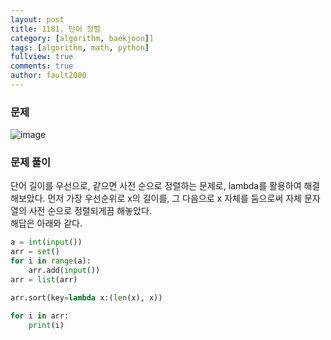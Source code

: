 ```yaml
---
layout: post
title: 1181. 단어 정렬
category: [algorithm, baekjoon]]
tags: [algorithm, math, python]
fullview: true
comments: true
author: fault2000
---
```

### 문제

![image](https://user-images.githubusercontent.com/73513005/151021608-fae36617-fea6-47f0-a0d1-381726908106.png)

### 문제 풀이

단어 길이를 우선으로, 같으면 사전 순으로 정렬하는 문제로, lambda를 활용하여 해결해보았다. 먼저 가장 우선순위로 x의 길이를, 그 다음으로 x 자체를 둠으로써 자체 문자열의 사전 순으로 정렬되게끔 해놓았다.  
해답은 아래와 같다.

```python
a = int(input())
arr = set()
for i in range(a):
    arr.add(input())
arr = list(arr)

arr.sort(key=lambda x:(len(x), x))

for i in arr:
    print(i)
```

